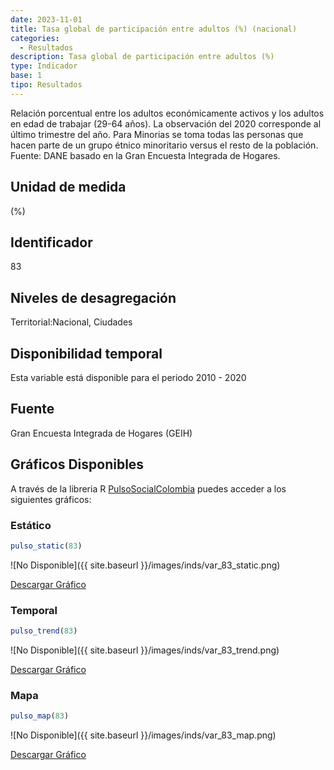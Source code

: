 ```yaml
---
date: 2023-11-01
title: Tasa global de participación entre adultos (%) (nacional)
categories:
  - Resultados
description: Tasa global de participación entre adultos (%)
type: Indicador
base: 1
tipo: Resultados
--- 
```


Relación porcentual entre los adultos económicamente activos y los adultos en edad de trabajar (29-64 años). La observación del 2020 corresponde al último trimestre del año. Para Minorias se toma todas las personas que hacen parte de un grupo étnico minoritario versus el resto de la población.
Fuente: DANE basado en la Gran Encuesta Integrada de Hogares.

## Unidad de medida
(%)

## Identificador
83

## Niveles de desagregación
Territorial:Nacional, Ciudades

## Disponibilidad temporal
Esta variable está disponible para el periodo 2010 - 2020

## Fuente
Gran Encuesta Integrada de Hogares (GEIH)

## Gráficos Disponibles

A través de la libreria R [PulsoSocialColombia](https://github.com/pulsosocialcolombia/PulsoSocialColombia) puedes acceder a los siguientes gráficos:

### Estático

``` R
pulso_static(83)
```

![No Disponible]({{ site.baseurl }}/images/inds/var_83_static.png)

<a href='{{ site.baseurl }}/images/inds/var_83_static.png'>Descargar Gráfico</a>

### Temporal

``` R
pulso_trend(83)
```

![No Disponible]({{ site.baseurl }}/images/inds/var_83_trend.png)

<a href='{{ site.baseurl }}/images/inds/var_83_trend.png'>Descargar Gráfico</a>

### Mapa

``` R
pulso_map(83)
```

![No Disponible]({{ site.baseurl }}/images/inds/var_83_map.png)

<a href='{{ site.baseurl }}/images/inds/var_83_map.png'>Descargar Gráfico</a>